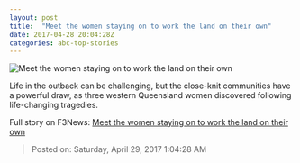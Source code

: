 ```yaml
---
layout: post
title:  "Meet the women staying on to work the land on their own"
date: 2017-04-28 20:04:28Z
categories: abc-top-stories
---
```


![Meet the women staying on to work the land on their own](http://www.abc.net.au/news/image/8479310-1x1-700x700.jpg)

Life in the outback can be challenging, but the close-knit communities have a powerful draw, as three western Queensland women discovered following life-changing tragedies.


Full story on F3News: [Meet the women staying on to work the land on their own](http://www.f3nws.com/n/sQEuS)

> Posted on: Saturday, April 29, 2017 1:04:28 AM
